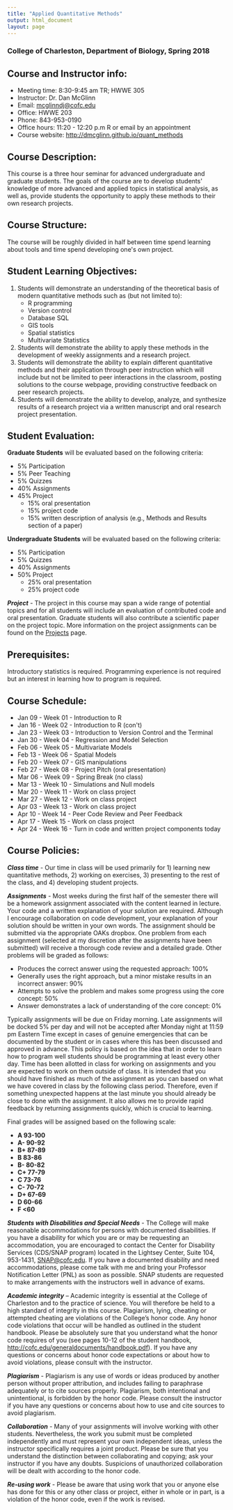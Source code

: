 ```yaml
---
title: "Applied Quantitative Methods"
output: html_document
layout: page
---
```


### College of Charleston, Department of Biology, Spring 2018

Course and Instructor info:
---------------------------
* Meeting time: 8:30-9:45 am TR; HWWE 305
* Instructor: Dr. Dan McGlinn
* Email: mcglinndj@cofc.edu
* Office: HWWE 203
* Phone: 843-953-0190
* Office hours: 11:20 - 12:20 p.m R or email by an appointment
* Course website: <http://dmcglinn.github.io/quant_methods>

Course Description:
-------------------
This course is a three hour seminar for advanced undergraduate and graduate students. 
The goals of the course are to develop students' knowledge of more advanced and
applied topics in statistical analysis, as well as, provide students the
opportunity to apply these methods to their own research projects.  

Course Structure:
----------------
The course will be roughly divided in half between time spend learning about
tools and time spend developing one's own project.

Student Learning Objectives:
---------------------------
1. Students will demonstrate an understanding of the theoretical basis of
modern quantitative methods such as (but not limited to):
    - R programming
    - Version control
    - Database SQL
    - GIS tools
    - Spatial statistics
    - Multivariate Statistics
2. Students will demonstrate the ability to apply these methods in the
development of weekly assignments and a research project.
3. Students will demonstrate the ability to explain different 
quantitative methods and their application through peer instruction which will 
include but not be limited to peer interactions in the classroom, posting
solutions to the course webpage, providing constructive feedback on peer 
research projects. 
4. Students will demonstrate the ability to develop, analyze, and synthesize results
of a research project via a written manuscript and oral research project presentation.


Student Evaluation:
-------------------
**Graduate Students** will be evaluated based on the following criteria:

* 5% Participation
* 5% Peer Teaching
* 5% Quizzes
* 40% Assignments
* 45% Project
    - 15% oral presentation
    - 15% project code
    - 15% written description of analysis (e.g., Methods and Results section of
       a paper)

**Undergraduate Students** will be evaluated based on the following criteria:

* 5% Participation
* 5% Quizzes
* 40% Assignments
* 50% Project
    - 25% oral presentation
    - 25% project code


**_Project_** - The project in this course may span a wide range of potential
topics and for all students will include an evaluation of contributed code and 
oral presentation. Graduate students will also contribute a scientific paper
on the project topic. More information on the project assignments can be found 
on the [Projects](../projects) page.

Prerequisites:
--------------
Introductory statistics is required. Programming experience is not required but
an interest in learning how to program is required.

Course Schedule:
----------------
* Jan 09 - Week 01 - Introduction to R 
* Jan 16 - Week 02 - Introduction to R (con't)
* Jan 23 - Week 03 - Introduction to Version Control and the Terminal
* Jan 30 - Week 04 - Regression and Model Selection
* Feb 06 - Week 05 - Multivariate Models
* Feb 13 - Week 06 - Spatial Models
* Feb 20 - Week 07 - GIS manipulations
* Feb 27 - Week 08 - Project Pitch (oral presentation)
* Mar 06 - Week 09 - Spring Break (no class)
* Mar 13 - Week 10 - Simulations and Null models
* Mar 20 - Week 11 - Work on class project
* Mar 27 - Week 12 - Work on class project
* Apr 03 - Week 13 - Work on class project
* Apr 10 - Week 14 - Peer Code Review and Peer Feedback
* Apr 17 - Week 15 - Work on class project
* Apr 24 - Week 16 - Turn in code and written project components today

Course Policies:
---------------

**_Class time_** - Our time in class will be used primarily for 1) learning
new quantitative methods, 2) working on exercises, 3) presenting to the rest of
the class, and 4) developing student projects.

**_Assignments_** - Most weeks during the first half of the semester there will
be a homework assignment associated with the content learned in lecture. Your
code and a written explanation of your solution are required. Although I
encourage collaboration on code development, your explanation of your solution
should be written in your own words. The assignment should be submitted via the 
appropriate OAKs dropbox. One problem from each assignment (selected at my
discretion after the assignments have been submitted) will receive a thorough
code review and a detailed grade. Other problems will be graded as follows:

* Produces the correct answer using the requested approach: 100%
* Generally uses the right approach, but a minor mistake results in an incorrect
  answer: 90%
* Attempts to solve the problem and makes some progress using the core concept:
  50%
* Answer demonstrates a lack of understanding of the core concept: 0%

Typically assignments will be due on Friday morning. 
Late assignments will be docked 5% per day and will not be accepted after Monday
night at 11:59 pm Eastern Time except in cases of genuine emergencies that can be
documented by the student or in cases where this has been discussed and approved
in advance. This policy is based on the idea that in order to learn how to
program well students should be programming at least every other day. Time has
been allotted in class for working on assignments and you are expected to work
on them outside of class. It is intended that you should have finished as much
of the assignment as you can based on what we have covered in class by the
following class period. Therefore, even if something unexpected happens at the
last minute you should already be close to done with the assignment. It also
allows me to provide rapid feedback by returning assignments quickly, which is
crucial to learning.

Final grades will be assigned based on the following scale:

- **A 93-100**
- **A- 90-92**
- **B+ 87-89**
- **B 83-86**
- **B- 80-82**
- **C+ 77-79**
- **C 73-76**
- **C- 70-72**
- **D+ 67-69**
- **D 60-66**
- **F \<60**

**_Students with Disabilities and Special Needs_** - The College will make
reasonable accommodations for persons with documented disabilities. If you have
a disability for which you are or may be requesting an accommodation, you are
encouraged to contact the Center for Disability Services (CDS/SNAP program)
located in the Lightsey Center, Suite 104, 953-1431, SNAP@cofc.edu. If you have
a documented disability and need accommodations, please come talk with me and
bring your Professor Notification Letter (PNL) as soon as possible. SNAP
students are requested to make arrangements with the instructors well in advance
of exams.

**_Academic integrity_** – Academic integrity is essential at the College of
Charleston and to the practice of science.  You will therefore be held to a high
standard of integrity in this course.  Plagiarism, lying, cheating or attempted
cheating are violations of the College’s honor code.  Any honor code violations
that occur will be handled as outlined in the student handbook.  Please be
absolutely sure that you understand what the honor code requires of you (see
pages 10-12 of the student handbook,
<http://cofc.edu/generaldocuments/handbook.pdf>).   If you have any questions or
concerns about honor code expectations or about how to avoid violations, please
consult with the instructor.

**_Plagiarism_** - Plagiarism is any use of words or ideas produced by another
person without proper attribution, and includes failing to paraphrase
adequately or to cite sources properly.  Plagiarism, both intentional and
unintentional, is forbidden by the honor code.  Please consult the instructor
if you have any questions or concerns about how to use and cite sources to
avoid plagiarism.

**_Collaboration_** - Many of your assignments will involve working with
other students.  Nevertheless, the work you submit must be completed
independently and must represent your own independent ideas, unless the
instructor specifically requires a joint product.  Please be sure that you
understand the distinction between collaborating and copying; ask your
instructor if you have any doubts. Suspicions of unauthorized collaboration will
be dealt with according to the honor code.

**_Re-using work_** - Please be aware that using work that you or anyone else
 has done for this or any other class or project, either in whole or in part, is
 a violation of the honor code, even if the work is revised. 
